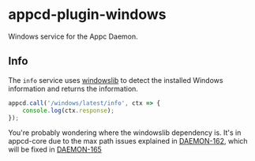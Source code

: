 # appcd-plugin-windows

Windows service for the Appc Daemon.

## Info

The `info` service uses [windowslib](https://github.com/appcelerator/windowslib) to detect the installed
Windows information and returns the information.

```js
appcd.call('/windows/latest/info', ctx => {
	console.log(ctx.response);
});
```

You're probably wondering where the windowslib dependency is. It's in appcd-core due to the max path issues explained in [DAEMON-162](https://jira.appcelerator.org/browse/DAEMON-162), which will be fixed in [DAEMON-165](https://jira.appcelerator.org/browse/DAEMON-165)

